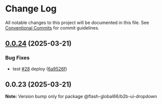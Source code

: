 # Change Log

All notable changes to this project will be documented in this file.
See [Conventional Commits](https://conventionalcommits.org) for commit guidelines.

## [0.0.24](https://github.com/Flash-Global66/b2b-ui-framework/compare/@flash-global66/b2b-ui-dropdown@0.0.23...@flash-global66/b2b-ui-dropdown@0.0.24) (2025-03-21)


### Bug Fixes

* test [#28](https://github.com/Flash-Global66/b2b-ui-framework/issues/28) deploy ([6a9526f](https://github.com/Flash-Global66/b2b-ui-framework/commit/6a9526f986d683e05284d289c3022e35e1c7a590))





## 0.0.23 (2025-03-21)

**Note:** Version bump only for package @flash-global66/b2b-ui-dropdown

